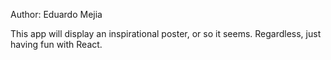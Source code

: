 Author: Eduardo Mejia

This app will display an inspirational poster, or so it seems. Regardless, just having fun with React.
